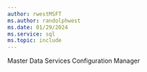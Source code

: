 ```yaml
---
author: rwestMSFT
ms.author: randolphwest
ms.date: 01/29/2024
ms.service: sql
ms.topic: include
---
```

 Master Data Services Configuration Manager 
